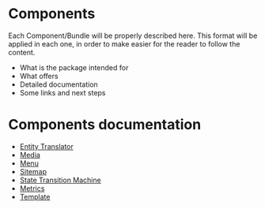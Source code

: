 # Components

Each Component/Bundle will be properly described here. This format will be 
applied in each one, in order to make easier for the reader to follow the 
content.

* What is the package intended for
* What offers
* Detailed documentation
* Some links and next steps

# Components documentation

* [Entity Translator](http://elcodi.io/docs/component/entity-translator/)
* [Media](http://elcodi.io/docs/component/media/)
* [Menu](http://elcodi.io/docs/component/menu/)
* [Sitemap](http://elcodi.io/docs/component/sitemap/)
* [State Transition Machine](http://elcodi.io/docs/component/state-transition-machine/)
* [Metrics](http://elcodi.io/docs/component/metrics/)
* [Template](http://elcodi.io/docs/component/template/)